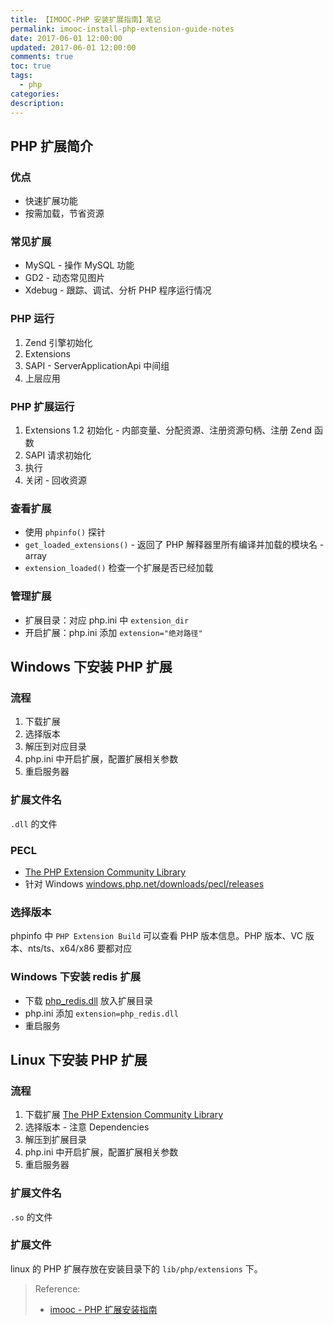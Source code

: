 ```yaml
---
title: 【IMOOC-PHP 安装扩展指南】笔记
permalink: imooc-install-php-extension-guide-notes
date: 2017-06-01 12:00:00
updated: 2017-06-01 12:00:00
comments: true
toc: true
tags:
  - php
categories:
description:
---
```


## PHP 扩展简介

### 优点

- 快速扩展功能
- 按需加载，节省资源

### 常见扩展

- MySQL - 操作 MySQL 功能
- GD2 - 动态常见图片
- Xdebug - 跟踪、调试、分析 PHP 程序运行情况

<!-- more -->

### PHP 运行

1. Zend 引擎初始化
2. Extensions
3. SAPI - ServerApplicationApi 中间组
4. 上层应用

### PHP 扩展运行

1. Extensions
   1.2 初始化 - 内部变量、分配资源、注册资源句柄、注册 Zend 函数
2. SAPI 请求初始化
3. 执行
4. 关闭 - 回收资源

### 查看扩展

- 使用 `phpinfo()` 探针
- `get_loaded_extensions()` - 返回了 PHP 解释器里所有编译并加载的模块名 - array
- `extension_loaded()` 检查一个扩展是否已经加载

### 管理扩展

- 扩展目录：对应 php.ini 中 `extension_dir`
- 开启扩展：php.ini 添加 `extension="绝对路径"`

## Windows 下安装 PHP 扩展

### 流程

1. 下载扩展
2. 选择版本
3. 解压到对应目录
4. php.ini 中开启扩展，配置扩展相关参数
5. 重启服务器

### 扩展文件名

`.dll` 的文件

### PECL

- [The PHP Extension Community Library](http://pecl.php.net)
- 针对 Windows [windows.php.net/downloads/pecl/releases](http://windows.php.net/downloads/pecl/releases/)

### 选择版本

phpinfo 中 `PHP Extension Build` 可以查看 PHP 版本信息。PHP 版本、VC 版本、nts/ts、x64/x86 要都对应

### Windows 下安装 redis 扩展

- 下载 [php_redis.dll](http://windows.php.net/downloads/pecl/releases/redis/2.2.8/logs/) 放入扩展目录
- php.ini 添加 `extension=php_redis.dll`
- 重启服务

## Linux 下安装 PHP 扩展

### 流程

1. 下载扩展 [The PHP Extension Community Library](http://pecl.php.net)
2. 选择版本 - 注意 Dependencies
3. 解压到扩展目录
4. php.ini 中开启扩展，配置扩展相关参数
5. 重启服务器

### 扩展文件名

`.so` 的文件

### 扩展文件

linux 的 PHP 扩展存放在安装目录下的 `lib/php/extensions` 下。

> Reference:
>
> - [imooc - PHP 扩展安装指南](https://www.imooc.com/learn/757)

